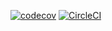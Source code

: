 [![codecov](https://codecov.io/gh/YouSee/yoga-layout-spark-ui/branch/master/graph/badge.svg?token=gLNjJNaHDb)](https://codecov.io/gh/YouSee/yoga-layout-spark-ui)
[![CircleCI](https://circleci.com/gh/YouSee/yoga-layout-spark-ui.svg?style=svg)](https://circleci.com/gh/YouSee/yoga-layout-spark-ui)

